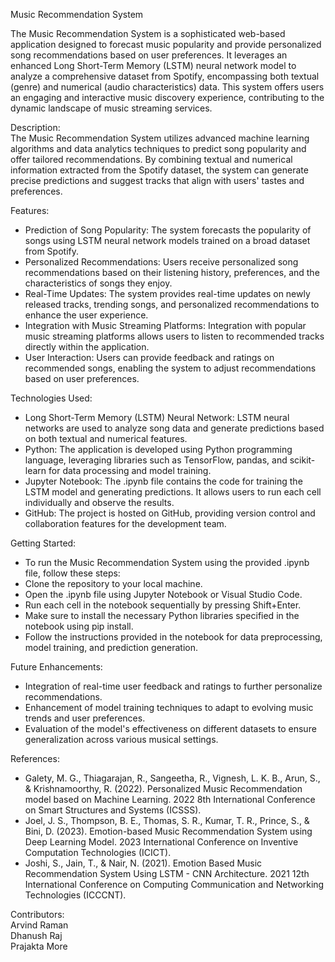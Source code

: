 Music Recommendation System<br>

The Music Recommendation System is a sophisticated web-based application designed to forecast music popularity and provide personalized song recommendations based on user preferences. It leverages an enhanced Long Short-Term Memory (LSTM) neural network model to analyze a comprehensive dataset from Spotify, encompassing both textual (genre) and numerical (audio characteristics) data. This system offers users an engaging and interactive music discovery experience, contributing to the dynamic landscape of music streaming services.<br>

Description:<br>
The Music Recommendation System utilizes advanced machine learning algorithms and data analytics techniques to predict song popularity and offer tailored recommendations. By combining textual and numerical information extracted from the Spotify dataset, the system can generate precise predictions and suggest tracks that align with users' tastes and preferences.<br>

Features:<br>
- Prediction of Song Popularity: The system forecasts the popularity of songs using LSTM neural network models trained on a broad dataset from Spotify.<br>
- Personalized Recommendations: Users receive personalized song recommendations based on their listening history, preferences, and the characteristics of songs they enjoy.<br>
- Real-Time Updates: The system provides real-time updates on newly released tracks, trending songs, and personalized recommendations to enhance the user experience.<br>
- Integration with Music Streaming Platforms: Integration with popular music streaming platforms allows users to listen to recommended tracks directly within the application.<br>
- User Interaction: Users can provide feedback and ratings on recommended songs, enabling the system to adjust recommendations based on user preferences.<br>

Technologies Used:<br>
- Long Short-Term Memory (LSTM) Neural Network: LSTM neural networks are used to analyze song data and generate predictions based on both textual and numerical features.<br>
- Python: The application is developed using Python programming language, leveraging libraries such as TensorFlow, pandas, and scikit-learn for data processing and model training.<br>
- Jupyter Notebook: The .ipynb file contains the code for training the LSTM model and generating predictions. It allows users to run each cell individually and observe the results.<br>
- GitHub: The project is hosted on GitHub, providing version control and collaboration features for the development team.<br>

Getting Started:<br>
- To run the Music Recommendation System using the provided .ipynb file, follow these steps:<br>
- Clone the repository to your local machine.<br>
- Open the .ipynb file using Jupyter Notebook or Visual Studio Code.<br>
- Run each cell in the notebook sequentially by pressing Shift+Enter.<br>
- Make sure to install the necessary Python libraries specified in the notebook using pip install.<br>
- Follow the instructions provided in the notebook for data preprocessing, model training, and prediction generation.<br>

Future Enhancements:<br>
- Integration of real-time user feedback and ratings to further personalize recommendations.<br>
- Enhancement of model training techniques to adapt to evolving music trends and user preferences.<br>
- Evaluation of the model's effectiveness on different datasets to ensure generalization across various musical settings.<br>

References:<br>
- Galety, M. G., Thiagarajan, R., Sangeetha, R., Vignesh, L. K. B., Arun, S., & Krishnamoorthy, R. (2022). Personalized Music Recommendation model based on Machine Learning. 2022 8th International Conference on Smart Structures and Systems (ICSSS).<br>
- Joel, J. S., Thompson, B. E., Thomas, S. R., Kumar, T. R., Prince, S., & Bini, D. (2023). Emotion-based Music Recommendation System using Deep Learning Model. 2023 International Conference on Inventive Computation Technologies (ICICT).<br>
- Joshi, S., Jain, T., & Nair, N. (2021). Emotion Based Music Recommendation System Using LSTM - CNN Architecture. 2021 12th International Conference on Computing Communication and Networking Technologies (ICCCNT).<br>

Contributors:<br>
Arvind Raman<br>
Dhanush Raj<br>
Prajakta More<br>
